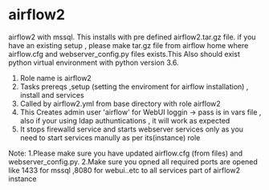 # airflow2
airflow2 with mssql. This installs with pre defined airflow2.tar.gz file. if you have an existing setup , please make tar.gz file from airflow home where airflow.cfg and webserver_config.py files exists.This Also should exist python virtual environment with python version 3.6.
1. Role name is airflow2 
2. Tasks prereqs ,setup (setting the enviroment for airflow installation) , install and services 
3. Called by airflow2.yml from base directory with role airflow2
4. This Creates admin user 'airflow' for WebUI loggin -> pass is in vars file , also if your using ldap authuntications , it will work as expected 
5. It stops firewalld service and starts webserver services only as you need to start services manully as per its(instance) role 

Note: 1.Please make sure you have updated airflow.cfg (from files) and webserver_config.py.
      2.Make sure you opned all required ports are opened like 1433 for mssql ,8080 for webui..etc to all services part of airflow2 instance 



